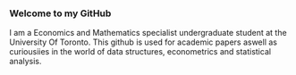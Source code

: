  ### Welcome to my GitHub
I am a Economics and Mathematics specialist undergraduate student at the University Of Toronto. 
This github is used for academic papers aswell as curiousiies in the world of data structures, econometrics and statistical analysis.
<!--
**JfpGilbert0/JfpGilbert0** is a ✨ _special_ ✨ repository because its `README.md` (this file) appears on your GitHub profile.

Here are some ideas to get you started:

- 🔭 I’m currently working on ...
- 🌱 I’m currently learning ...
- 👯 I’m looking to collaborate on ...
- 🤔 I’m looking for help with ...
- 💬 Ask me about ...
- 📫 How to reach me: ...
- 😄 Pronouns: ...
- ⚡ Fun fact: ...
-->
